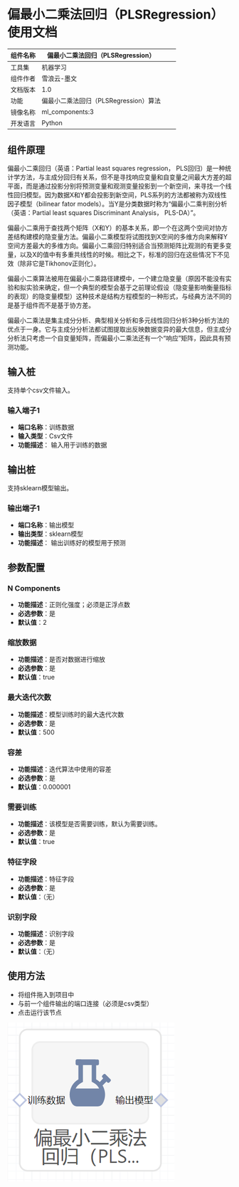 # 偏最小二乘法回归（PLSRegression）使用文档
| 组件名称 | 偏最小二乘法回归（PLSRegression）|  |  |
| --- | --- | --- | --- |
| 工具集 | 机器学习 |  |  |
| 组件作者 | 雪浪云-墨文 |  |  |
| 文档版本 | 1.0 |  |  |
| 功能 | 偏最小二乘法回归（PLSRegression）算法|  |  |
| 镜像名称 | ml_components:3 |  |  |
| 开发语言 | Python |  |  |

## 组件原理
偏最小二乘回归（英语：Partial least squares regression， PLS回归）是一种统计学方法，与主成分回归有关系，但不是寻找响应变量和自变量之间最大方差的超平面，而是通过投影分别将预测变量和观测变量投影到一个新空间，来寻找一个线性回归模型。因为数据X和Y都会投影到新空间，PLS系列的方法都被称为双线性因子模型（bilinear fator models）。当Y是分类数据时称为“偏最小二乘判别分析（英语：Partial least squares Discriminant Analysis， PLS-DA）”。

偏最小二乘用于查找两个矩阵（X和Y）的基本关系，即一个在这两个空间对协方差结构建模的隐变量方法。偏最小二乘模型将试图找到X空间的多维方向来解释Y空间方差最大的多维方向。偏最小二乘回归特别适合当预测矩阵比观测的有更多变量，以及X的值中有多重共线性的时候。相比之下，标准的回归在这些情况下不见效（除非它是Tikhonov正则化）。

偏最小二乘算法被用在偏最小二乘路径建模中，一个建立隐变量（原因不能没有实验和拟实验来确定，但一个典型的模型会基于之前理论假设（隐变量影响衡量指标的表现）的隐变量模型）这种技术是结构方程模型的一种形式，与经典方法不同的是基于组件而不是基于协方差。

偏最小二乘法是集主成分分析、典型相关分析和多元线性回归分析3种分析方法的优点于一身。它与主成分分析法都试图提取出反映数据变异的最大信息，但主成分分析法只考虑一个自变量矩阵，而偏最小二乘法还有一个“响应”矩阵，因此具有预测功能。

## 输入桩
支持单个csv文件输入。
### 输入端子1

- **端口名称**：训练数据
- **输入类型**：Csv文件
- **功能描述**： 输入用于训练的数据
## 输出桩
支持sklearn模型输出。
### 输出端子1

- **端口名称**：输出模型
- **输出类型**：sklearn模型
- **功能描述**： 输出训练好的模型用于预测
## 参数配置
### N Components

- **功能描述**：正则化强度；必须是正浮点数
- **必选参数**：是
- **默认值**：2
### 缩放数据

- **功能描述**：是否对数据进行缩放
- **必选参数**：是
- **默认值**：true
### 最大迭代次数

- **功能描述**：模型训练时的最大迭代次数
- **必选参数**：是
- **默认值**：500
### 容差

- **功能描述**：迭代算法中使用的容差
- **必选参数**：是
- **默认值**：0.000001
### 需要训练

- **功能描述**：该模型是否需要训练，默认为需要训练。
- **必选参数**：是
- **默认值**：true
### 特征字段

- **功能描述**：特征字段
- **必选参数**：是
- **默认值**：（无）
### 识别字段

- **功能描述**：识别字段
- **必选参数**：是
- **默认值**：（无）
## 使用方法
- 将组件拖入到项目中
- 与前一个组件输出的端口连接（必须是csv类型）
- 点击运行该节点


![](./img/偏最小二乘法回归1.png)



